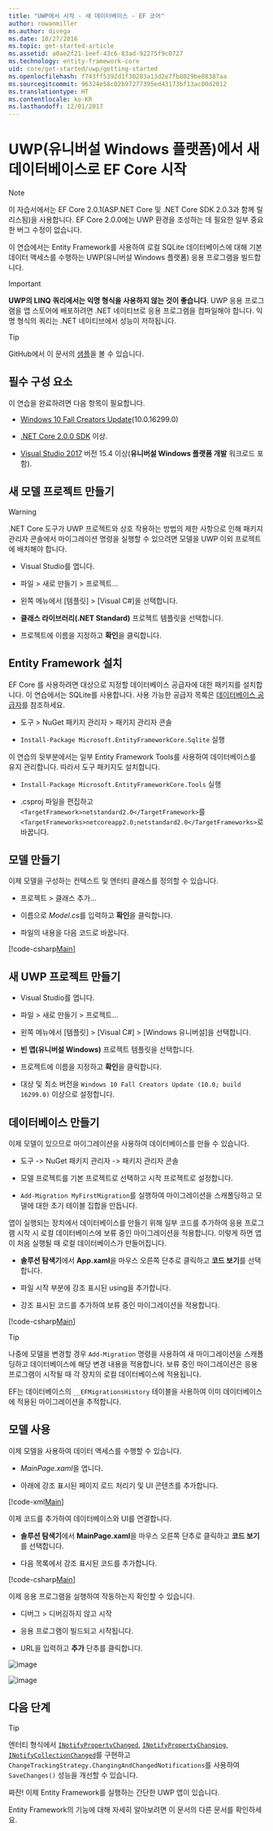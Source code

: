 ```yaml
---
title: "UWP에서 시작 - 새 데이터베이스 - EF 코어"
author: rowanmiller
ms.author: divega
ms.date: 10/27/2016
ms.topic: get-started-article
ms.assetid: a0ae2f21-1eef-43c6-83ad-92275f9c0727
ms.technology: entity-framework-core
uid: core/get-started/uwp/getting-started
ms.openlocfilehash: f743ff5392d1f30283a13d2e7fb8029be88387aa
ms.sourcegitcommit: 96324e58c02b97277395ed43173bf13ac80d2012
ms.translationtype: HT
ms.contentlocale: ko-KR
ms.lasthandoff: 12/01/2017
---
```

# <a name="getting-started-with-ef-core-on-universal-windows-platform-uwp-with-a-new-database"></a>UWP(유니버설 Windows 플랫폼)에서 새 데이터베이스로 EF Core 시작

> [!NOTE]
> 이 자습서에서는 EF Core 2.0.1(ASP.NET Core 및 .NET Core SDK 2.0.3과 함께 릴리스됨)을 사용합니다. EF Core 2.0.0에는 UWP 환경을 조성하는 데 필요한 일부 중요한 버그 수정이 없습니다.

이 연습에서는 Entity Framework를 사용하여 로컬 SQLite 데이터베이스에 대해 기본 데이터 액세스를 수행하는 UWP(유니버설 Windows 플랫폼) 응용 프로그램을 빌드합니다.

> [!IMPORTANT]
> **UWP의 LINQ 쿼리에서는 익명 형식을 사용하지 않는 것이 좋습니다**. UWP 응용 프로그램을 앱 스토어에 배포하려면 .NET 네이티브로 응용 프로그램을 컴파일해야 합니다. 익명 형식의 쿼리는 .NET 네이티브에서 성능이 저하됩니다.

> [!TIP]
> GitHub에서 이 문서의 [샘플](https://github.com/aspnet/EntityFramework.Docs/tree/master/samples/core/GetStarted/UWP/UWP.SQLite)을 볼 수 있습니다.

## <a name="prerequisites"></a>필수 구성 요소

이 연습을 완료하려면 다음 항목이 필요합니다.

* [Windows 10 Fall Creators Update](https://support.microsoft.com/en-us/help/4027667/windows-update-windows-10)(10.0.16299.0)

* [.NET Core 2.0.0 SDK](https://www.microsoft.com/net/core) 이상.

* [Visual Studio 2017](https://www.visualstudio.com/downloads/) 버전 15.4 이상(**유니버설 Windows 플랫폼 개발** 워크로드 포함).

## <a name="create-a-new-model-project"></a>새 모델 프로젝트 만들기

> [!WARNING]
> .NET Core 도구가 UWP 프로젝트와 상호 작용하는 방법의 제한 사항으로 인해 패키지 관리자 콘솔에서 마이그레이션 명령을 실행할 수 있으려면 모델을 UWP 이외 프로젝트에 배치해야 합니다.

* Visual Studio를 엽니다.

* 파일 > 새로 만들기 > 프로젝트...

* 왼쪽 메뉴에서 [템플릿] > [Visual C#]을 선택합니다.

* **클래스 라이브러리(.NET Standard)** 프로젝트 템플릿을 선택합니다.

* 프로젝트에 이름을 지정하고 **확인**을 클릭합니다.

## <a name="install-entity-framework"></a>Entity Framework 설치

EF Core 를 사용하려면 대상으로 지정할 데이터베이스 공급자에 대한 패키지를 설치합니다. 이 연습에서는 SQLite를 사용합니다. 사용 가능한 공급자 목록은 [데이터베이스 공급자](../../providers/index.md)를 참조하세요.

* 도구 > NuGet 패키지 관리자 > 패키지 관리자 콘솔

* `Install-Package Microsoft.EntityFrameworkCore.Sqlite` 실행

이 연습의 뒷부분에서는 일부 Entity Framework Tools를 사용하여 데이터베이스를 유지 관리합니다. 따라서 도구 패키지도 설치합니다.

* `Install-Package Microsoft.EntityFrameworkCore.Tools` 실행

* .csproj 파일을 편집하고 `<TargetFramework>netstandard2.0</TargetFramework>`를 `<TargetFrameworks>netcoreapp2.0;netstandard2.0</TargetFrameworks>`로 바꿉니다.

## <a name="create-your-model"></a>모델 만들기

이제 모델을 구성하는 컨텍스트 및 엔터티 클래스를 정의할 수 있습니다.

* 프로젝트 > 클래스 추가...

* 이름으로 *Model.cs*를 입력하고 **확인**을 클릭합니다.

* 파일의 내용을 다음 코드로 바꿉니다.

[!code-csharp[Main](../../../../samples/core/GetStarted/UWP/UWP.Model/Model.cs)]

## <a name="create-a-new-uwp-project"></a>새 UWP 프로젝트 만들기

* Visual Studio를 엽니다.

* 파일 > 새로 만들기 > 프로젝트...

* 왼쪽 메뉴에서 [템플릿] > [Visual C#] > [Windows 유니버설]을 선택합니다.

* **빈 앱(유니버설 Windows)** 프로젝트 템플릿을 선택합니다.

* 프로젝트에 이름을 지정하고 **확인**을 클릭합니다.

* 대상 및 최소 버전을 `Windows 10 Fall Creators Update (10.0; build 16299.0)` 이상으로 설정합니다.

## <a name="create-your-database"></a>데이터베이스 만들기

이제 모델이 있으므로 마이그레이션을 사용하여 데이터베이스를 만들 수 있습니다.

* 도구 -> NuGet 패키지 관리자 -> 패키지 관리자 콘솔

* 모델 프로젝트를 기본 프로젝트로 선택하고 시작 프로젝트로 설정합니다.

* `Add-Migration MyFirstMigration`를 실행하여 마이그레이션을 스캐폴딩하고 모델에 대한 초기 테이블 집합을 만듭니다.

앱이 실행되는 장치에서 데이터베이스를 만들기 위해 일부 코드를 추가하여 응용 프로그램 시작 시 로컬 데이터베이스에 보류 중인 마이그레이션을 적용합니다. 이렇게 하면 앱이 처음 실행될 때 로컬 데이터베이스가 만들어집니다.

* **솔루션 탐색기**에서 **App.xaml**을 마우스 오른쪽 단추로 클릭하고 **코드 보기**를 선택합니다.

* 파일 시작 부분에 강조 표시된 using을 추가합니다.

* 강조 표시된 코드를 추가하여 보류 중인 마이그레이션을 적용합니다.

[!code-csharp[Main](../../../../samples/core/GetStarted/UWP/UWP.SQLite/App.xaml.cs?highlight=1,25-28)]

> [!TIP]  
> 나중에 모델을 변경할 경우 `Add-Migration` 명령을 사용하여 새 마이그레이션을 스캐폴딩하고 데이터베이스에 해당 변경 내용을 적용합니다. 보류 중인 마이그레이션은 응용 프로그램이 시작될 때 각 장치의 로컬 데이터베이스에 적용됩니다.
>
>EF는 데이터베이스의 `__EFMigrationsHistory` 테이블을 사용하여 이미 데이터베이스에 적용된 마이그레이션을 추적합니다.

## <a name="use-your-model"></a>모델 사용

이제 모델을 사용하여 데이터 액세스를 수행할 수 있습니다.

* *MainPage.xaml*을 엽니다.

* 아래에 강조 표시된 페이지 로드 처리기 및 UI 콘텐츠를 추가합니다.

[!code-xml[Main](../../../../samples/core/GetStarted/UWP/UWP.SQLite/MainPage.xaml?highlight=9,11-23)]

이제 코드를 추가하여 데이터베이스와 UI를 연결합니다.

* **솔루션 탐색기**에서 **MainPage.xaml**을 마우스 오른쪽 단추로 클릭하고 **코드 보기**를 선택합니다.

* 다음 목록에서 강조 표시된 코드를 추가합니다.

[!code-csharp[Main](../../../../samples/core/GetStarted/UWP/UWP.SQLite/MainPage.xaml.cs?highlight=30-48)]

이제 응용 프로그램을 실행하여 작동하는지 확인할 수 있습니다.

* 디버그 > 디버깅하지 않고 시작

* 응용 프로그램이 빌드되고 시작됩니다.

* URL을 입력하고 **추가** 단추를 클릭합니다.

![image](_static/create.png)

![image](_static/list.png)

## <a name="next-steps"></a>다음 단계

> [!TIP]
> 엔터티 형식에서 [`INotifyPropertyChanged`](https://msdn.microsoft.com/en-us/library/system.componentmodel.inotifypropertychanged.aspx), [`INotifyPropertyChanging`](https://msdn.microsoft.com/en-us/library/system.componentmodel.inotifypropertychanging.aspx), [`INotifyCollectionChanged`](https://msdn.microsoft.com/en-us/library/system.collections.specialized.inotifycollectionchanged.aspx)를 구현하고 `ChangeTrackingStrategy.ChangingAndChangedNotifications`를 사용하여 `SaveChanges()` 성능을 개선할 수 있습니다.

짜잔! 이제 Entity Framework를 실행하는 간단한 UWP 앱이 있습니다.

Entity Framework의 기능에 대해 자세히 알아보려면 이 문서의 다른 문서를 확인하세요.
